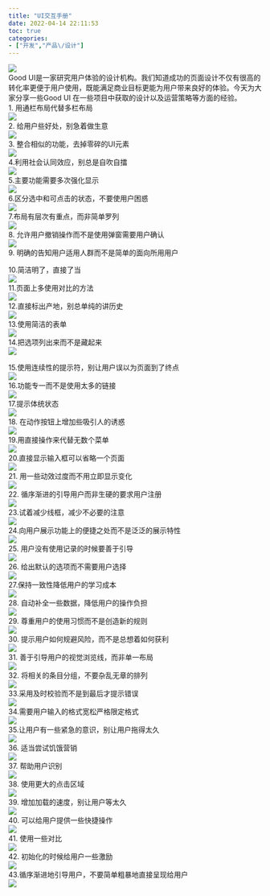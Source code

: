 ```yaml
---
title: "UI交互手册"
date: 2022-04-14 22:11:53
toc: true
categories:
- ["开发","产品\/设计"]
---
```


![](https://file.wulicode.com/yuque/202208/04/15/0159bdpvINT7.jpg?x-oss-process=image/resize,h_200)<br />Good UI是一家研究用户体验的设计机构。我们知道成功的页面设计不仅有很高的转化率更便于用户使用，既能满足商业目标更能为用户带来良好的体验。今天为大家分享一些Good UI 在一些项目中获取的设计以及运营策略等方面的经验。<br />1. 用通栏布局代替多栏布局<br />![](https://file.wulicode.com/yuque/202208/04/15/0159aHs5Ir0t.png?x-oss-process=image/resize,h_329)<br />2. 给用户些好处，别急着做生意<br />![](https://file.wulicode.com/yuque/202208/04/15/0200GebGQWNn.png?x-oss-process=image/resize,h_329)<br />3. 整合相似的功能，去掉零碎的UI元素<br />![](https://file.wulicode.com/yuque/202208/04/15/0200oi0sVLKL.png?x-oss-process=image/resize,h_329)<br />4.利用社会认同效应，别总是自吹自擂<br />![](https://file.wulicode.com/yuque/202208/04/15/0200ideHysSK.png?x-oss-process=image/resize,h_329)<br />5.主要功能需要多次强化显示<br />![](https://file.wulicode.com/yuque/202208/04/15/0201xX6N5fXu.png?x-oss-process=image/resize,h_329)<br />6.区分选中和可点击的状态，不要使用户困惑<br />![](https://file.wulicode.com/yuque/202208/04/15/0201CA3vwlQT.png?x-oss-process=image/resize,h_329)<br />7.布局有层次有重点，而非简单罗列<br />![](https://file.wulicode.com/yuque/202208/04/15/020160HgBf8y.png?x-oss-process=image/resize,h_329)<br />8. 允许用户撤销操作而不是使用弹窗需要用户确认<br />![](https://file.wulicode.com/yuque/202208/04/15/0202OLGbxUKK.png?x-oss-process=image/resize,h_329)<br />9. 明确的告知用户适用人群而不是简单的面向所用用户

10.简洁明了，直接了当<br />![](https://file.wulicode.com/yuque/202208/04/15/0202gt1YbFS4.png?x-oss-process=image/resize,h_329)<br />11.页面上多使用对比的方法<br />![](https://file.wulicode.com/yuque/202208/04/15/0202XZWqVNG8.png?x-oss-process=image/resize,h_329)<br />12.直接标出产地，别总单纯的讲历史<br />![](https://file.wulicode.com/yuque/202208/04/15/0203AZE1zynI.png?x-oss-process=image/resize,h_329)<br />13.使用简洁的表单<br />![](https://file.wulicode.com/yuque/202208/04/15/0203mBRAgbYT.png?x-oss-process=image/resize,h_329)<br />14.把选项列出来而不是藏起来<br />![](https://file.wulicode.com/yuque/202208/04/15/0203zU2zyAD9.png?x-oss-process=image/resize,h_329)

15.使用连续性的提示符，别让用户误以为页面到了终点<br />![](https://file.wulicode.com/yuque/202208/04/15/0204h1NLD54d.png?x-oss-process=image/resize,h_360)<br />16.功能专一而不是使用太多的链接<br />![](https://file.wulicode.com/yuque/202208/04/15/0204JMRYSj5h.png?x-oss-process=image/resize,h_329)<br />17.提示体统状态<br />![](https://file.wulicode.com/yuque/202208/04/15/0204XAC5tm99.png?x-oss-process=image/resize,h_329)<br />18. 在动作按钮上增加些吸引人的诱惑<br />![](https://file.wulicode.com/yuque/202208/04/15/02052wZpDyAk.png?x-oss-process=image/resize,h_329)<br />19.用直接操作来代替无数个菜单<br />![](https://file.wulicode.com/yuque/202208/04/15/0205Mbyc8zWr.png?x-oss-process=image/resize,h_329)<br />20.直接显示输入框可以省略一个页面<br />![](https://file.wulicode.com/yuque/202208/04/15/0205WY9Ys2Os.png?x-oss-process=image/resize,h_329)<br />21. 用一些动效过度而不用立即显示变化<br />![](https://file.wulicode.com/yuque/202208/04/15/0206EXn6sITu.png?x-oss-process=image/resize,h_329)<br />22. 循序渐进的引导用户而非生硬的要求用户注册<br />![](https://file.wulicode.com/yuque/202208/04/15/0206hTDLDRPt.png?x-oss-process=image/resize,h_329)<br />23.试着减少线框，减少不必要的注意<br />![](https://file.wulicode.com/yuque/202208/04/15/0206eqeDCjQ6.png?x-oss-process=image/resize,h_329)<br />24.向用户展示功能上的便捷之处而不是泛泛的展示特性<br />![](https://file.wulicode.com/yuque/202208/04/15/0207Z4B5fVzJ.png?x-oss-process=image/resize,h_329)<br />25. 用户没有使用记录的时候要善于引导<br />![](https://file.wulicode.com/yuque/202208/04/15/0207hNqseIX4.png?x-oss-process=image/resize,h_329)<br />26. 给出默认的选项而不需要用户选择<br />![](https://file.wulicode.com/yuque/202208/04/15/0207hqHZYTrb.png?x-oss-process=image/resize,h_329)<br />27.保持一致性降低用户的学习成本<br />![](https://file.wulicode.com/yuque/202208/04/15/0208eeFZ1vns.png?x-oss-process=image/resize,h_329)<br />28. 自动补全一些数据，降低用户的操作负担<br />![](https://file.wulicode.com/yuque/202208/04/15/0208QC0bxcG8.png?x-oss-process=image/resize,h_329)<br />29. 尊重用户的使用习惯而不是创造新的规则<br />![](https://file.wulicode.com/yuque/202208/04/15/02080p6XWBIs.png?x-oss-process=image/resize,h_329)<br />30. 提示用户如何规避风险，而不是总想着如何获利<br />![](https://file.wulicode.com/yuque/202208/04/15/0209qcLZZ1m9.png?x-oss-process=image/resize,h_329)<br />31. 善于引导用户的视觉浏览线，而非单一布局<br />![](https://file.wulicode.com/yuque/202208/04/15/0209gjZqp1tU.png?x-oss-process=image/resize,h_329)<br />32. 将相关的条目分组，不要杂乱无章的排列<br />![](https://file.wulicode.com/yuque/202208/04/15/0209T6wTf53a.png?x-oss-process=image/resize,h_329)<br />33.采用及时校验而不是到最后才提示错误<br />![](https://file.wulicode.com/yuque/202208/04/15/0210gUI9NrJO.png?x-oss-process=image/resize,h_329)<br />34.需要用户输入的格式宽松严格限定格式<br />![](https://file.wulicode.com/yuque/202208/04/15/0210e0lYzWQ1.png?x-oss-process=image/resize,h_329)<br />35.让用户有一些紧急的意识，别让用户拖得太久<br />![](https://file.wulicode.com/yuque/202208/04/15/0210XKwUvZur.png?x-oss-process=image/resize,h_329)<br />36. 适当尝试饥饿营销<br />![](https://file.wulicode.com/yuque/202208/04/15/0211UU4ckSSI.png?x-oss-process=image/resize,h_329)<br />37. 帮助用户识别<br />![](https://file.wulicode.com/yuque/202208/04/15/0211eFzO50Q3.png?x-oss-process=image/resize,h_329)<br />38. 使用更大的点击区域<br />![](https://file.wulicode.com/yuque/202208/04/15/0211YdEQpeH1.png?x-oss-process=image/resize,h_329)<br />39. 增加加载的速度，别让用户等太久<br />![](https://file.wulicode.com/yuque/202208/04/15/02124ZNVpxRs.png?x-oss-process=image/resize,h_329)<br />40. 可以给用户提供一些快捷操作<br />![](https://file.wulicode.com/yuque/202208/04/15/0212aa0CV22j.png?x-oss-process=image/resize,h_329)<br />41. 使用一些对比<br />![](https://file.wulicode.com/yuque/202208/04/15/0212txYzDxn4.png?x-oss-process=image/resize,h_329)<br />42. 初始化的时候给用户一些激励<br />![](https://file.wulicode.com/yuque/202208/04/15/02135JGdSZ3l.png?x-oss-process=image/resize,h_329)<br />43.循序渐进地引导用户，不要简单粗暴地直接呈现给用户<br />![](https://file.wulicode.com/yuque/202208/04/15/021339PtQpzL.png?x-oss-process=image/resize,h_329)

